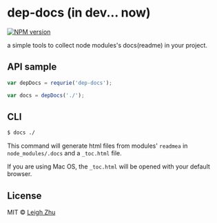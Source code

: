 # dep-docs (in dev... now)
[![NPM version](https://img.shields.io/npm/v/dep-docs.svg?style=flat)](https://www.npmjs.org/package/dep-docs)

a simple tools to collect node modules's docs(readme) in your project.


## API sample

```js
var depDocs = requrie('dep-docs');

var docs = depDocs('./');
```

## CLI

```sh
$ docs ./
```

This command will generate html files from modules' `readmea` in `node_modules/.docs` and a `_toc.html` file.

If you are using Mac OS, the `_toc.html` will be opened with your default browser.

## License

MIT © [Leigh Zhu](http://zhu.li)
